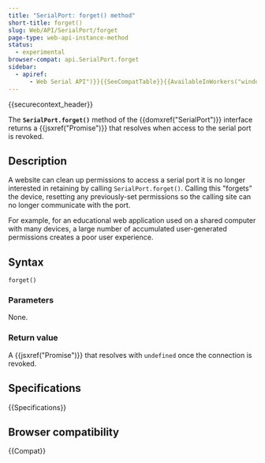 ```yaml
---
title: "SerialPort: forget() method"
short-title: forget()
slug: Web/API/SerialPort/forget
page-type: web-api-instance-method
status:
  - experimental
browser-compat: api.SerialPort.forget
sidebar:
  - apiref:
      - Web Serial API")}}{{SeeCompatTable}}{{AvailableInWorkers("window_and_dedicated
---
```


{{securecontext_header}}

The **`SerialPort.forget()`** method of the {{domxref("SerialPort")}} interface returns a {{jsxref("Promise")}} that resolves when access to the serial port is revoked.

## Description

A website can clean up permissions to access a serial port it is no longer interested in retaining by calling `SerialPort.forget()`. Calling this "forgets" the device, resetting any previously-set permissions so the calling site can no longer communicate with the port.

For example, for an educational web application used on a shared computer with many devices, a large number of accumulated user-generated permissions creates a poor user experience.

## Syntax

```js-nolint
forget()
```

### Parameters

None.

### Return value

A {{jsxref("Promise")}} that resolves with `undefined` once the connection is revoked.

## Specifications

{{Specifications}}

## Browser compatibility

{{Compat}}
